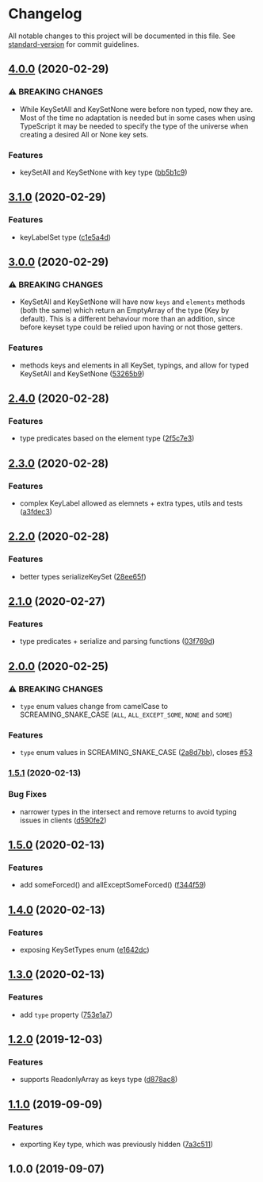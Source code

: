 # Changelog

All notable changes to this project will be documented in this file. See [standard-version](https://github.com/conventional-changelog/standard-version) for commit guidelines.

## [4.0.0](https://github.com/eturino/ts-key-set/compare/v3.1.0...v4.0.0) (2020-02-29)


### ⚠ BREAKING CHANGES

* While KeySetAll and KeySetNone were before non typed, now they are. Most of the
time no adaptation is needed but in some cases when using TypeScript it may be needed to specify the
type of the universe when creating a desired All or None key sets.

### Features

* keySetAll and KeySetNone with key type ([bb5b1c9](https://github.com/eturino/ts-key-set/commit/bb5b1c9cba1028d8ba2a63fc16ba920d6c029b7e))

## [3.1.0](https://github.com/eturino/ts-key-set/compare/v3.0.0...v3.1.0) (2020-02-29)


### Features

* keyLabelSet type ([c1e5a4d](https://github.com/eturino/ts-key-set/commit/c1e5a4d45b11cc344784d1edf4597cde140b6bf7))

## [3.0.0](https://github.com/eturino/ts-key-set/compare/v2.4.0...v3.0.0) (2020-02-29)


### ⚠ BREAKING CHANGES

* KeySetAll and KeySetNone will have now `keys` and `elements` methods (both the
same) which return an EmptyArray of the type (Key by default). This is a different behaviour more
than an addition, since before keyset type could be relied upon having or not those getters.

### Features

* methods keys and elements in all KeySet, typings, and allow for typed KeySetAll and KeySetNone ([53265b9](https://github.com/eturino/ts-key-set/commit/53265b9b3e352322dd5fd40978333681a1e2eaab))

## [2.4.0](https://github.com/eturino/ts-key-set/compare/v2.3.0...v2.4.0) (2020-02-28)


### Features

* type predicates based on the element type ([2f5c7e3](https://github.com/eturino/ts-key-set/commit/2f5c7e3557be062684e9d45fdb3b6db19b6ae141))

## [2.3.0](https://github.com/eturino/ts-key-set/compare/v2.2.0...v2.3.0) (2020-02-28)


### Features

* complex KeyLabel allowed as elemnets + extra types, utils and tests ([a3fdec3](https://github.com/eturino/ts-key-set/commit/a3fdec337b19604a270303bb038e2ae5bdbc0849))

## [2.2.0](https://github.com/eturino/ts-key-set/compare/v2.1.0...v2.2.0) (2020-02-28)


### Features

* better types serializeKeySet ([28ee65f](https://github.com/eturino/ts-key-set/commit/28ee65f0ebab40e8cf6a6dee775e844742573583))

## [2.1.0](https://github.com/eturino/ts-key-set/compare/v2.0.0...v2.1.0) (2020-02-27)


### Features

* type predicates + serialize and parsing functions ([03f769d](https://github.com/eturino/ts-key-set/commit/03f769d719ee3b4782f9d3dc4c4610a320f9c948))

## [2.0.0](https://github.com/eturino/ts-key-set/compare/v1.5.1...v2.0.0) (2020-02-25)


### ⚠ BREAKING CHANGES

* `type` enum values change from camelCase to SCREAMING_SNAKE_CASE (`ALL`,
`ALL_EXCEPT_SOME`, `NONE` and `SOME`)

### Features

* `type` enum values in SCREAMING_SNAKE_CASE ([2a8d7bb](https://github.com/eturino/ts-key-set/commit/2a8d7bb9d8fb660bf04a49fd5c4a4a68fc9864f4)), closes [#53](https://github.com/eturino/ts-key-set/issues/53)

### [1.5.1](https://github.com/eturino/ts-key-set/compare/v1.5.0...v1.5.1) (2020-02-13)


### Bug Fixes

* narrower types in the intersect and remove returns to avoid typing issues in clients ([d590fe2](https://github.com/eturino/ts-key-set/commit/d590fe2cdab4330cac4cf0e88445eded70754141))

## [1.5.0](https://github.com/eturino/ts-key-set/compare/v1.4.0...v1.5.0) (2020-02-13)


### Features

* add someForced() and allExceptSomeForced() ([f344f59](https://github.com/eturino/ts-key-set/commit/f344f593c21c893b4d49bb97e72e6544599fc7cf))

## [1.4.0](https://github.com/eturino/ts-key-set/compare/v1.3.0...v1.4.0) (2020-02-13)


### Features

* exposing KeySetTypes enum ([e1642dc](https://github.com/eturino/ts-key-set/commit/e1642dc980aaea3f14c0586191b3991ab652609b))

## [1.3.0](https://github.com/eturino/ts-key-set/compare/v1.2.0...v1.3.0) (2020-02-13)


### Features

* add `type` property ([753e1a7](https://github.com/eturino/ts-key-set/commit/753e1a7dd7d27d73cc7de3e44d93553f4b5cc9c0))

## [1.2.0](https://github.com/eturino/ts-key-set/compare/v1.1.0...v1.2.0) (2019-12-03)


### Features

* supports ReadonlyArray<T> as keys type ([d878ac8](https://github.com/eturino/ts-key-set/commit/d878ac812e8d90c673be19bd3b2310b8fc809a94))

## [1.1.0](https://github.com/eturino/ts-key-set/compare/v1.0.0...v1.1.0) (2019-09-09)


### Features

* exporting Key type, which was previously hidden ([7a3c511](https://github.com/eturino/ts-key-set/commit/7a3c511))

## 1.0.0 (2019-09-07)
